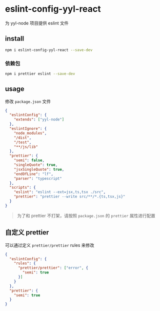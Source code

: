 # eslint-config-yyl-react
为 yyl-node 项目提供 eslint 文件

## install
```bash
npm i eslint-config-yyl-react --save-dev
```

### 依赖包
```bash
npm i prettier eslint --save-dev
```

## usage
修改 `package.json` 文件
```json
{
  "eslintConfig": {
    "extends": ["yyl-node"]
  },
  "eslintIgnore": {
    "node_modules",
    "/dist",
    "/test",
    "**/js/lib"
  },
  "prettier": {
    "semi": false,
    "singleQuote": true,
    "jsxSingleQuote": true,
    "endOfLine": "lf",
    "parser": "typescript"
  },
  "scripts": {
    "eslint": "eslint --ext=jsx,ts,tsx ./src",
    "prettier": "prettier --write src/**/*.{ts,tsx,js}"
  }
}
```
> 为了和 prettier 不打架，请按照 `package.json` 的 `prettier` 属性进行配置

## 自定义 prettier
可以通过定义 `prettier/prettier` rules 来修改
```json
{
  "eslintConfig": {
    "rules": {
      "prettier/prettier": ["error", {
        "semi": true
      }]
    }
  },
  "prettier": {
    "semi": true
  }
}
```